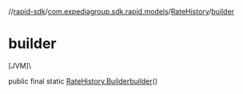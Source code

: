 //[rapid-sdk](../../../index.md)/[com.expediagroup.sdk.rapid.models](../index.md)/[RateHistory](index.md)/[builder](builder.md)

# builder

[JVM]\

public final static [RateHistory.Builder](-builder/index.md)[builder](builder.md)()
